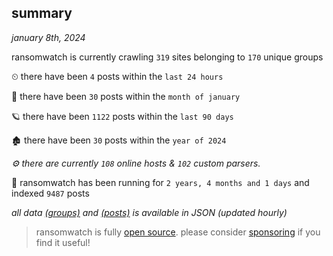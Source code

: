 
## summary
_january 8th, 2024_

ransomwatch is currently crawling `319` sites belonging to `170` unique groups

⏲ there have been `4` posts within the `last 24 hours`

🦈 there have been `30` posts within the `month of january`

🪐 there have been `1122` posts within the `last 90 days`

🏚 there have been `30` posts within the `year of 2024`

_⚙️ there are currently `108` online hosts & `102` custom parsers._

🦕 ransomwatch has been running for `2 years, 4 months and 1 days` and indexed `9487` posts

_all data  [(groups)](http://ransomwhat.telemetry.ltd/groups) and [(posts)](http://ransomwhat.telemetry.ltd/posts) is available in JSON (updated hourly)_

> ransomwatch is fully [open source](https://github.com/joshhighet/ransomwatch#ransomwatch--). please consider [sponsoring](https://github.com/sponsors/joshhighet) if you find it useful!
